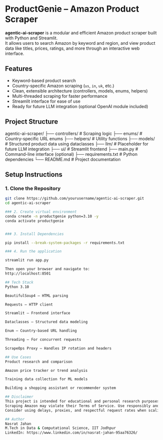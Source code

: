 # ProductGenie – Amazon Product Scraper

**agentic-ai-scraper** is a modular and efficient Amazon product scraper built with Python and Streamlit.  
It allows users to search Amazon by keyword and region, and view product data like titles, prices, ratings, and more through an interactive web interface.

## Features

- Keyword-based product search
- Country-specific Amazon scraping (`us`, `in`, `uk`, etc.)
- Clean, extensible architecture (controllers, models, enums, helpers)
- Multi-threaded scraping for faster performance
- Streamlit interface for ease of use
- Ready for future LLM integration (optional OpenAI module included)

## Project Structure

agentic-ai-scraper/
├── controllers/ # Scraping logic
├── enums/ # Country-specific URL enums
├── helpers/ # Utility functions
├── models/ # Structured product data using dataclasses
├── llm/ # Placeholder for future LLM integration
├── ui/ # Streamlit frontend
├── main.py # Command-line interface (optional)
├── requirements.txt # Python dependencies
└── README.md # Project documentation


## Setup Instructions

### 1. Clone the Repository

```bash
git clone https://github.com/yourusername/agentic-ai-scraper.git
cd agentic-ai-scraper

### 2. Create virtual environment
conda create -n productgenie python=3.10 -y
conda activate productgenie


### 3. Install Dependencies

pip install --break-system-packages -r requirements.txt

### 4. Run the application

streamlit run app.py

Then open your browser and navigate to:
http://localhost:8501

## Tech Stack
Python 3.10

BeautifulSoup4 – HTML parsing

Requests – HTTP client

Streamlit – Frontend interface

Dataclasses – Structured data modeling

Enum – Country-based URL handling

Threading – For concurrent requests

ScrapeOps Proxy – Handles IP rotation and headers

## Use Cases
Product research and comparison

Amazon price tracker or trend analysis

Training data collection for ML models

Building a shopping assistant or recommender system

## Disclaimer
This project is intended for educational and personal research purposes only.
Scraping Amazon may violate their Terms of Service. Use responsibly and ethically.
Consider using delays, proxies, and respectful request rates when scaling.

## Author
Nasrat Jahan
M.Tech in Data & Computational Science, IIT Jodhpur
LinkedIn: https://www.linkedin.com/in/nasrat-jahan-95aa76326/
